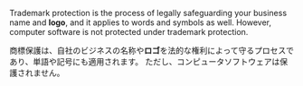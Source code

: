 
Trademark protection is the process of legally safeguarding your business name and **logo**, and it applies to words and symbols as well. 
However, computer software is not protected under trademark protection.

商標保護は、自社のビジネスの名称や**ロゴ**を法的な権利によって守るプロセスであり、単語や記号にも適用されます。
ただし、コンピュータソフトウェアは保護されません。
